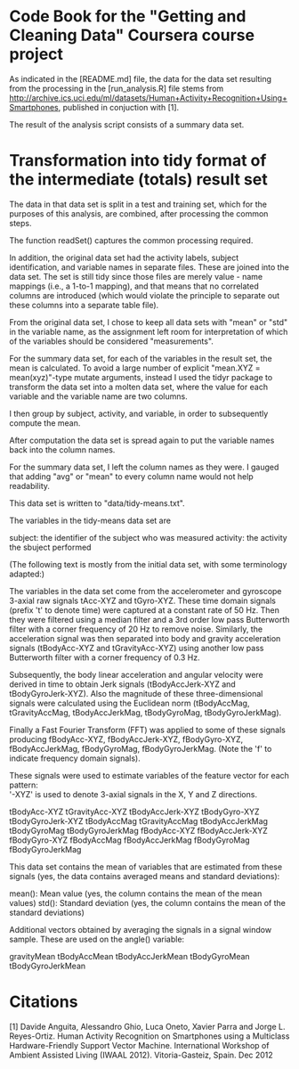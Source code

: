 Code Book for the "Getting and Cleaning Data" Coursera course project
=====================================================================

As indicated in the [README.md] file, the data for the data set resulting from
the processing in the [run_analysis.R] file stems from http://archive.ics.uci.edu/ml/datasets/Human+Activity+Recognition+Using+Smartphones, published in conjuction  with [1].

The result of the analysis script consists of a summary data set.

Transformation into tidy format of the intermediate (totals) result set
=======================================================================

The data in that data set is split in a test and training set, which for the purposes of this analysis, are combined, after processing the common steps.

The function readSet() captures the common processing required.

In addition, the original data set had the activity labels, subject identification, and variable names in separate files. These are joined into the data set. The set is still tidy since those files are merely value - name mappings (i.e., a 1-to-1 mapping), and that means that no correlated columns are introduced (which would violate the principle to separate out these columns into a separate table file).

From the original data set, I chose to keep all data sets with "mean" or "std" in the variable name, as the assignment left room for interpretation of which of the variables should be considered "measurements".

For the summary data set, for each of the variables in the result set, the mean is calculated. To avoid a large number of explicit "mean.XYZ = mean(xyz)"-type mutate arguments, instead I used the tidyr package to transform the data set into a molten data set, where the value for each variable and the variable name are two columns.

I then group by subject, activity, and variable, in order to subsequently compute the mean.

After computation the data set is spread again to put the variable names back into the column names.

For the summary data set, I left the column names as they were. I gauged that adding "avg" or "mean" to every column name would not help readability.

This data set is written to "data/tidy-means.txt".

The variables in the tidy-means data set are

subject:    the identifier of the subject who was measured
activity:   the activity the sbuject performed

(The following text is mostly from the initial data set, with some terminology adapted:)

The variables in the data set come from the accelerometer and gyroscope 3-axial raw signals tAcc-XYZ and tGyro-XYZ. These time domain signals (prefix 't' to denote time) were captured at a constant rate of 50 Hz. Then they were filtered using a median filter and a 3rd order low pass Butterworth filter with a corner frequency of 20 Hz to remove noise. Similarly, the acceleration signal was then separated into body and gravity acceleration signals (tBodyAcc-XYZ and tGravityAcc-XYZ) using another low pass Butterworth filter with a corner frequency of 0.3 Hz. 

Subsequently, the body linear acceleration and angular velocity were derived in time to obtain Jerk signals (tBodyAccJerk-XYZ and tBodyGyroJerk-XYZ). Also the magnitude of these three-dimensional signals were calculated using the Euclidean norm (tBodyAccMag, tGravityAccMag, tBodyAccJerkMag, tBodyGyroMag, tBodyGyroJerkMag). 

Finally a Fast Fourier Transform (FFT) was applied to some of these signals producing fBodyAcc-XYZ, fBodyAccJerk-XYZ, fBodyGyro-XYZ, fBodyAccJerkMag, fBodyGyroMag, fBodyGyroJerkMag. (Note the 'f' to indicate frequency domain signals). 

These signals were used to estimate variables of the feature vector for each pattern:  
'-XYZ' is used to denote 3-axial signals in the X, Y and Z directions.

tBodyAcc-XYZ
tGravityAcc-XYZ
tBodyAccJerk-XYZ
tBodyGyro-XYZ
tBodyGyroJerk-XYZ
tBodyAccMag
tGravityAccMag
tBodyAccJerkMag
tBodyGyroMag
tBodyGyroJerkMag
fBodyAcc-XYZ
fBodyAccJerk-XYZ
fBodyGyro-XYZ
fBodyAccMag
fBodyAccJerkMag
fBodyGyroMag
fBodyGyroJerkMag

This data set contains the mean of variables that are estimated from these signals (yes,
the data contains averaged means and standard deviations):

mean(): Mean value (yes, the column contains the mean of the mean values)
std(): Standard deviation (yes, the column contains the mean of the standard deviations)

Additional vectors obtained by averaging the signals in a signal window sample. These are used on the angle() variable:

gravityMean
tBodyAccMean
tBodyAccJerkMean
tBodyGyroMean
tBodyGyroJerkMean



Citations
=========

[1] Davide Anguita, Alessandro Ghio, Luca Oneto, Xavier Parra and Jorge L. Reyes-Ortiz. Human Activity Recognition on Smartphones using a Multiclass Hardware-Friendly Support Vector Machine. International Workshop of Ambient Assisted Living (IWAAL 2012). Vitoria-Gasteiz, Spain. Dec 2012
